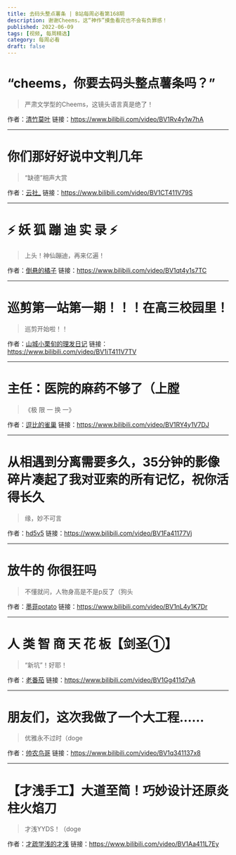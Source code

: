 ```yaml
---
title: 去码头整点薯条 | B站每周必看第168期
description: 谢谢Cheems，这“神作”摸鱼看完也不会有负罪感！
published: 2022-06-09
tags: [视频, 每周精选]
category: 每周必看
draft: false
---
```


# “cheems，你要去码头整点薯条吗？”
> 严肃文学型的Cheems，这镜头语言真是绝了！

作者：[清竹莫叶](https://space.bilibili.com/29120845)
链接：https://www.bilibili.com/video/BV1Rv4y1w7hA

---

# 你们那好好说中文判几年
> “缺德”相声大赏

作者：[云社_](https://space.bilibili.com/662609045)
链接：https://www.bilibili.com/video/BV1CT411V79S

---

# ⚡️ 妖 狐 蹦 迪 实 录 ⚡️
> 上头！神仙蹦迪，再来亿遍！

作者：[倒悬的橘子](https://space.bilibili.com/40966108)
链接：https://www.bilibili.com/video/BV1qt4y1s7TC

---

# 巡剪第一站第一期！！！在高三校园里！
> 巡剪开始啦！！

作者：[山城小栗旬的理发日记](https://space.bilibili.com/1869712375)
链接：https://www.bilibili.com/video/BV1iT411V7TV

---

# 主任：医院的麻药不够了（上膛
> 《极 限 一 换 一》

作者：[逗比的雀巢](https://space.bilibili.com/5294454)
链接：https://www.bilibili.com/video/BV1RY4y1V7DJ

---

# 从相遇到分离需要多久，35分钟的影像碎片凑起了我对亚索的所有记忆，祝你活得长久
> 缘，妙不可言

作者：[hd5v5](https://space.bilibili.com/539597192)
链接：https://www.bilibili.com/video/BV1Fa41177Vj

---

# 放牛的 你很狂吗
> 不懂就问，人物身高是不是p反了（狗头

作者：[墨菲potato](https://space.bilibili.com/5938236)
链接：https://www.bilibili.com/video/BV1nL4y1K7Dr

---

# 人 类 智 商 天 花 板【剑圣①】
> “新坑”！好耶！

作者：[老番茄](https://space.bilibili.com/546195)
链接：https://www.bilibili.com/video/BV1Gg411d7yA

---

# 朋友们，这次我做了一个大工程……
> 优雅永不过时（doge

作者：[帅农鸟哥](https://space.bilibili.com/1838326986)
链接：https://www.bilibili.com/video/BV1q341137x8

---

# 【才浅手工】大道至简！巧妙设计还原炎柱火焰刀
> 才浅YYDS！（doge

作者：[才疏学浅的才浅](https://space.bilibili.com/2200736)
链接：https://www.bilibili.com/video/BV1Aa411L7Ey

